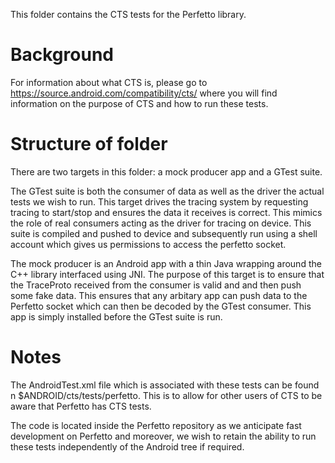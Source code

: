 This folder contains the CTS tests for the Perfetto library.

# Background
For information about what CTS is, please go to
https://source.android.com/compatibility/cts/ where you will find information
on the purpose of CTS and how to run these tests.

# Structure of folder
There are two targets in this folder: a mock producer app and a GTest
suite.

The GTest suite is both the consumer of data as well as the driver
the actual tests we wish to run. This target drives the tracing system by
requesting tracing to start/stop and ensures the data it receives is correct.
This mimics the role of real consumers acting as the driver for tracing on
device. This suite is compiled and pushed to device and subsequently run
using a shell account which gives us permissions to access the perfetto socket.

The mock producer is an Android app with a thin Java wrapping around the C++
library interfaced using JNI. The purpose of this target is to ensure that the
TraceProto received from the consumer is valid and and then push some fake data.
This ensures that any arbitary app can push data to the Perfetto socket which
can then be decoded by the GTest consumer. This app is simply installed before
the GTest suite is run.

# Notes
The AndroidTest.xml file which is associated with these tests can be found
n $ANDROID/cts/tests/perfetto. This is to allow for other users of CTS to
be aware that Perfetto has CTS tests.

The code is located inside the Perfetto repository as we anticipate fast
development on Perfetto and moreover, we wish to retain the ability to
run these tests independently of the Android tree if required.